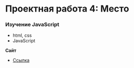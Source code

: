 # Проектная работа 4: Место

### Изучение JavaScript

* html, css
* JavaScript

**Сайт**

* [Ссылка](https://holmarst.github.io/mesto/index.html)
